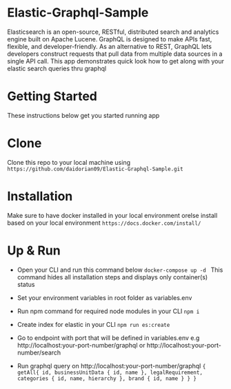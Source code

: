 
# Elastic-Graphql-Sample
Elasticsearch is an open-source, RESTful, distributed search and analytics engine built on Apache Lucene. GraphQL is designed to make APIs fast, flexible, and developer-friendly. As an alternative to REST, GraphQL lets developers construct requests that pull data from multiple data sources in a single API call. This app demonstrates quick look how to get along with your elastic search queries thru graphql

# Getting Started

These instructions below get you started running app

# Clone

 Clone this repo to your local machine using ```https://github.com/daidorian09/Elastic-Graphql-Sample.git```

# Installation

 Make sure to have docker installed in your local environment orelse install based on your local environment ```https://docs.docker.com/install/```

# Up & Run

 - Open your CLI and run this command below
    ```docker-compose up -d ``` This command hides all installation steps and displays only container(s) status

 - Set your environment variables in root folder as variables.env

 -  Run npm command for required node modules in your CLI
    ```npm i```
    
 - Create index for elastic in your CLI
   ```npm run es:create```

  - Go to endpoint with port that will be defined in variables.env e.g http://localhost:your-port-number/graphql or http://localhost:your-port-number/search
  
  - Run graphql query on http://localhost:your-port-number/graphql
        ```{
      getAll{
        id,
        businessUnitData {
          id,
          name
        },
        legalRequirement,
        categories {
          id,
          name,
          hierarchy
        },
        brand {
          id,
          name
        }
      }
    }```
  
